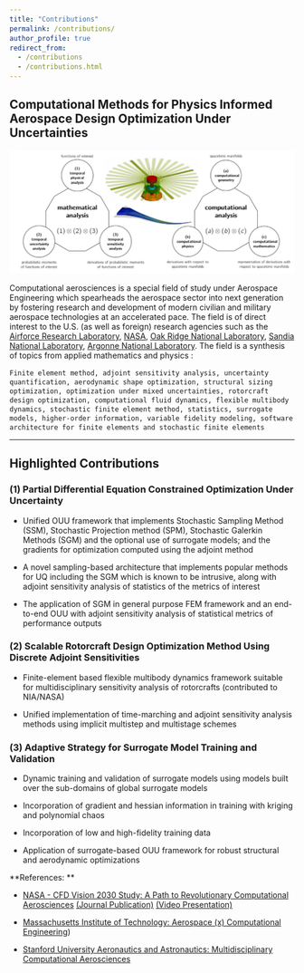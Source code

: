 ```yaml
---
title: "Contributions"
permalink: /contributions/
author_profile: true
redirect_from:
  - /contributions
  - /contributions.html
---
```


## Computational Methods for Physics Informed Aerospace Design Optimization Under Uncertainties 

![](../files/mcas-focus-areas-2.JPG)

Computational aerosciences is a special field of study under Aerospace Engineering which spearheads the aerospace sector into next generation by fostering research and development of modern civilian and military aerospace technologies at an accelerated pace. The field is of direct interest to the U.S. (as well as foreign) research agencies such as the [Airforce Research Laboratory](https://afresearchlab.com/technology/aerospace/), [NASA](https://sourcelink.cadence.com/CFD-2030-Fact-Sheet-2022-final.pdf), [Oak Ridge National Laboratory](https://www.ornl.gov/division/csed), [Sandia National Laboratory](https://www.sandia.gov/ccr/), [Argonne National Laboratory](https://www.anl.gov/cps). The field is a synthesis of topics from applied mathematics and physics :

```
Finite element method, adjoint sensitivity analysis, uncertainty quantification, aerodynamic shape optimization, structural sizing optimization, optimization under mixed uncertainties, rotorcraft design optimization, computational fluid dynamics, flexible multibody dynamics, stochastic finite element method, statistics, surrogate models, higher-order information, variable fidelity modeling, software architecture for finite elements and stochastic finite elements
```

---

## Highlighted Contributions

### (1) Partial Differential Equation Constrained Optimization Under Uncertainty

- Unified OUU framework that implements Stochastic Sampling Method (SSM), Stochastic Projection method (SPM), Stochastic Galerkin Methods (SGM) and the optional use of surrogate models; and the gradients for optimization computed using the adjoint method

- A novel sampling-based architecture that implements popular methods for UQ including the SGM which is known to be intrusive, along with adjoint sensitivity analysis of statistics of the metrics of interest

- The application of SGM in general purpose FEM framework and an end-to-end OUU with adjoint sensitivity analysis of statistical metrics of performance outputs

### (2) Scalable Rotorcraft Design Optimization Method Using Discrete Adjoint Sensitivities

- Finite-element based flexible multibody dynamics framework suitable for multidisciplinary sensitivity analysis of rotorcrafts (contributed to NIA/NASA)  

- Unified implementation of time-marching and adjoint sensitivity analysis methods using implicit multistep and multistage schemes

### (3) Adaptive Strategy for Surrogate Model Training and Validation

- Dynamic training and validation of surrogate models using models built over the sub-domains of global surrogate models

- Incorporation of gradient and hessian information in training with kriging and polynomial chaos

- Incorporation of low and high-fidelity training data

- Application of surrogate-based OUU framework for robust structural and aerodynamic optimizations


**References:  **

- [NASA - CFD Vision 2030 Study: A Path to Revolutionary Computational Aerosciences](https://sourcelink.cadence.com/study.html) [(Journal Publication)](https://arc.aiaa.org/doi/10.2514/6.2021-2726) [(Video Presentation)](https://video.aiaa.org/Title/5dec9d54-987f-410e-b95d-630b8cf178ec)

- [Massachusetts Institute of Technology: Aerospace (x) Computational Engineering](https://aeroastro.mit.edu/research-areas/computational-science-engineering/))

- [Stanford University Aeronautics and Astronautics: Multidisciplinary Computational Aerosciences](https://aa.stanford.edu/research-impact/multidisciplinary-computational-aerosciences)
